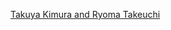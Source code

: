 [Takuya Kimura and Ryoma Takeuchi](https://66.media.tumblr.com/428e9fd99de2453eb09e86446be204d4/tumblr_pkcxodOtl91u1v2uc_1280.jpg)
